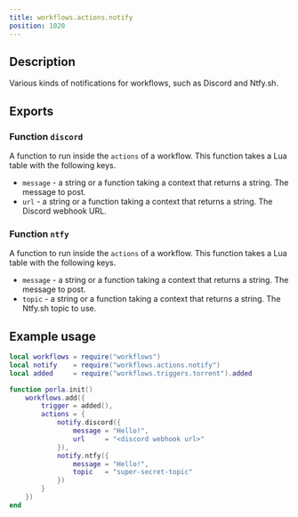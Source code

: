 ```yaml
---
title: workflows.actions.notify
position: 1020
---
```


## Description

Various kinds of notifications for workflows, such as Discord and Ntfy.sh.

## Exports

### Function `discord`

A function to run inside the `actions` of a workflow. This function takes a Lua
table with the following keys.

 * `message` - a string or a function taking a context that returns a string. The
   message to post.
 * `url` - a string or a function taking a context that returns a string. The
   Discord webhook URL.

### Function `ntfy`

A function to run inside the `actions` of a workflow. This function takes a Lua
table with the following keys.

 * `message` - a string or a function taking a context that returns a string. The
   message to post.
 * `topic` - a string or a function taking a context that returns a string. The
   Ntfy.sh topic to use.

## Example usage

```lua
local workflows = require("workflows")
local notify    = require("workflows.actions.notify")
local added     = require("workflows.triggers.torrent").added

function porla.init()
    workflows.add({
        trigger = added(),
        actions = {
            notify.discord({
                message = "Hello!",
                url     = "<discord webhook url>"
            }),
            notify.ntfy({
                message = "Hello!",
                topic   = "super-secret-topic"
            })
        }
    })
end
```
